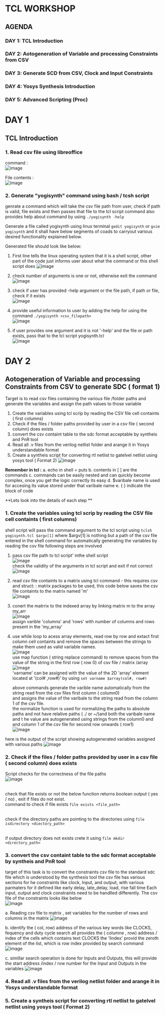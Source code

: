 # TCL WORKSHOP

## AGENDA
### DAY 1: TCL Introduction         
### DAY 2: Aotogeneration of Variable and processing Constraints from CSV    
### DAY 3: Generate SCD from CSV, Clock and Input Constraints
### DAY 4: Yosys Synthesis Introduction 
### DAY 5: Advanced Scripting (Proc)

# DAY 1
## TCL Introduction 
### 1. Read csv file using libreoffice 
command : </br> 
![image](https://github.com/user-attachments/assets/46ad534a-77f5-4d17-9ec2-abf3cce1b354)

File contents :</br>
![image](https://github.com/user-attachments/assets/e5af5fc0-d61c-4416-b1bd-86c54cdb302d)

### 2. Generate "yogisynth" command using bash / tcsh script 
genrate a command which will take the csv file path from user, check if path is valid, file exists and then passes that file to the tcl script command also provides help  about command by using `./yogisynth -help`
</br>

Generate a file called yogisynth using linux terminal  `gedit yogisynth` or `gvim yogisynth` and it shall have below segments of coads to  carryout various desired functionality explained below.

Generated file should look like below: <br>
1. First line tells the linux operating system that it is a shell script, other part of the code just informs user about what the command or this shell script does
   ![image](https://github.com/user-attachments/assets/27a401de-0740-4d38-9c09-841eb7f29cac)

2. check number of arguments is one or not, otherwise exit the command </br>
   ![image](https://github.com/user-attachments/assets/6feaf19d-4916-48de-aff9-c63acf63f4e1)

3. check if user has provided -help argument or the file path, if path or file, check if it exists </br>
   ![image](https://github.com/user-attachments/assets/9abc91d4-7d74-494c-98bf-06e84583aa26)

4. provide useful information to user by adding the help for using the command `./yogisynth <csv_filepath>` </br>
   ![image](https://github.com/user-attachments/assets/31aa6272-68fe-4efd-a6ce-600136d9e514)

5. if user provides one argument and it is not '-help' and the file  or path exists, pass that to the tcl script yogisynth.tcl </br>
   ![image](https://github.com/user-attachments/assets/d99692a2-b8f2-424b-87a4-36fb90e1b374)

# DAY 2
## Aotogeneration of Variable and processing Constraints from CSV to generate SDC ( format 1)
Target is to read csv files containing the various file /folder paths and generate the variables and assign the path values to those variable
 1. Create the variables using tcl scrip by reading the CSV file cell containts ( first columns)
 2. Check if the files / folder paths provided by user in a csv file ( second column)  does exists 
 3. convert the csv containt table to the sdc format acceptable by syntheis and PnR tool
 4. Read all .v files from the verilog netlist folder and arange it in Yosys understandable format
 5. Create a syntheis script for converting rtl netlist to gatelvel netlist using yosys tool ( Format 2)
   ![image](https://github.com/user-attachments/assets/1742a785-77c7-44e0-8bed-86b010dc86a4)

   **Remember in tcl :**
   a. echo in shell  = puts
   b. contents in [ ] are the commands
   c. commands can be easily nested and can quickly become complex, once you get the logic correctly its easy
   d. $varibale name is used for accesing its value stored under that varibale name
   e. { } indicate the block of code

**Lets look into the details of each step **
### 1. Create the variables using tcl scrip by reading the CSV file cell containts ( first columns)
 shell script will pass the command argument to the tcl script using `tclsh yogisynth.tcl $argv[1]` where $argv[1] is nothing but a path of the csv file entered in the shell command
 for automatically generating the variables by reading the csv file following steps are involved
 1. pass csv file path to tcl script' inthe shell script </br>
    ![image](https://github.com/user-attachments/assets/5ddfd9a8-7ec8-4a54-8c9a-29cdd13dfa92)
    </br>check the validity of the arguments in tcl script and exit if not correct
    ![image](https://github.com/user-attachments/assets/32f1320d-68e9-44c7-b027-52c28f61bd47)
    
 2. read csv file containts to a matrix using tcl command - this requires csv and struct: : matrix packages to be used, this code below saves the csv file containts to the matrix named 'm'</br>
   ![image](https://github.com/user-attachments/assets/e9274664-d673-4233-b325-c73d77008e06)

 3. conert the matrrix to the indexed array by linking matrix m to the array my_arr</br>
    ![image](https://github.com/user-attachments/assets/910d8eda-21ca-43fa-8427-cfb2f3e899f1)
    </br> assign varible 'columns' and 'rows' with number of columns and rows present in the 'my_array'
 
 4. use while loop to acess  array elements, read row by row and extact first column cell containts and remove the spaces between the strings to make them used as valid variable names. </br>
   ![image](https://github.com/user-attachments/assets/d84d01c0-6773-45a1-889d-2d51446aa32a)
    </br> use map function ( string replace command) to remove spaces from the value of the string in the first row ( row 0)  of csv file / matrix /array </br>
          ![image](https://github.com/user-attachments/assets/bb9c6bbb-e603-47a5-baac-58eb41bc84b7)
    </br>'varname' can be assigned with the value of the 2D 'array' element located at '(col# ,row#)' by using `set varname $array(col#, row#)`
    
    above commands generate the varible name automatically from the string read from the csv files first column ( column0) </br> and assigns the value of the  varibale to the string read from the column 1 of the csv file.
   </br> the normalize function is used for normalizing the paths to absolute paths and not have relative paths ( ./ or ~/)and both the varibale name and t he  value are autogenerated using strings from the column0 and and column 1  of the csv file for second row onwards ( row1) </br>
   ![image](https://github.com/user-attachments/assets/d53f5f0d-10fc-4ce9-bbd3-0d4c32b450af) </br>

here is the output of the script showing autogenerated variables assigned with various paths 
   ![image](https://github.com/user-attachments/assets/1adeacc5-2bb3-4ed7-b6f4-bf2d843414d9)


 

### 2. Check if the files / folder paths provided by user in a csv file ( second column)  does exists 
   Script checks for the correctness of the file paths </br>
   ![image](https://github.com/user-attachments/assets/b6b79f88-36b4-47af-8aed-9843e3ef8c8e)
   
   </br> check that file exists or not the below function returns boolean output ( yes / no) , exit if files do not exist.
   </br> command to check if file exists   `file exists <file_path>`
   
   </br> check if the directory paths are pointing to the directories using `file isdirectory <diectory_path>`
   
   </br> if output directory does not exists crete it using  `file mkdir <directory_path>`</br>
      
### 3. convert the csv containt table to the sdc format acceptable by syntheis and PnR tool
   target of this task is to convert the constraints csv file to the standard sdc file which is understood by the synthesis tool
   the csv file has various sections for he constraints like clock, Input, and output, with various parmaters for it defined like early delay, late_delay, load, rise fall time 
   Each input, output and clock constraints need to be handlled differently. The csv file of the constraints looks like below</br>
   ![image](https://github.com/user-attachments/assets/d7f9f751-be26-4f78-92b6-1afc7875e61d)

   a. Reading csv file to matrix , set variables for the number of rows and columns in the matrix
   ![image](https://github.com/user-attachments/assets/6f2a8038-6a41-4ead-a08d-477af924be30)
   
   b. identify the ( col, row) address of the various key words like CLOCKS, fequency and duty cycle
   search all provides the ( columne , row) address / index of the cells which contains text CLOCKS
   the 'lindex' provid the zeroth element of the list, which is row index provided by search command
   ![image](https://github.com/user-attachments/assets/8b786c23-8002-4763-9d7d-07e5e41dd286)

   c. simillar search operation is done for Inputs and Outputs, this will provide the start address /index / row number 
   for the Input and Outputs in the variables 
   ![image](https://github.com/user-attachments/assets/78d12882-833c-466c-9311-ab68eec00ed0)

   
### 4. Read all .v files from the verilog netlist folder and arange it in Yosys understandable format
### 5. Create a syntheis script for converting rtl netlist to gatelvel netlist using yosys tool ( Format 2)






        
